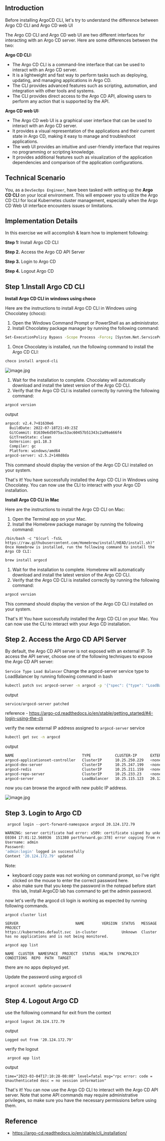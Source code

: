 
## Introduction

Before installing ArgoCD CLI, let's try to understand the difference between Argo CD CLI and Argo CD web UI

The Argo CD CLI and Argo CD web UI are two different interfaces for interacting with an Argo CD server. Here are some differences between the two:

**Argo CD CLI:**

- The Argo CD CLI is a command-line interface that can be used to interact with an Argo CD server.
- It is a lightweight and fast way to perform tasks such as deploying, updating, and managing applications in Argo CD.
- The CLI provides advanced features such as scripting, automation, and integration with other tools and systems.
- The CLI provides direct access to the Argo CD API, allowing users to perform any action that is supported by the API.

**Argo CD web UI:**

- The Argo CD web UI is a graphical user interface that can be used to interact with an Argo CD server.
- It provides a visual representation of the applications and their current state in Argo CD, making it easy to manage and troubleshoot applications.
- The web UI provides an intuitive and user-friendly interface that requires no programming or scripting knowledge.
- It provides additional features such as visualization of the application dependencies and comparison of the application configurations.


## Technical Scenario

You, as a `DevSecOps Engineer`, have been tasked with setting up the **Argo CD CLI** on your local environment. This will empower you to utilize the Argo CD CLI for local Kubernetes cluster management, especially when the Argo CD Web UI interface encounters issues or limitations.


## Implementation Details

In this exercise we will accomplish & learn how to implement following:

**Step 1:** Install Argo CD CLI

**Step 2.** Access the Argo CD API Server

**Step 3.** Login to Argo CD

**Step 4.** Logout Argo CD

## Step 1.Install Argo CD CLI

**Install Argo CD CLI in windows using choco**

Here are the instructions to install Argo CD CLI in Windows using Chocolatey (choco):

1. Open the Windows Command Prompt or PowerShell as an administrator.
1. Install Chocolatey package manager by running the following command:
``` sh
Set-ExecutionPolicy Bypass -Scope Process -Force; [System.Net.ServicePointManager]::SecurityProtocol = [System.Net.ServicePointManager]::SecurityProtocol -bor 3072; iex ((New-Object System.Net.WebClient).DownloadString('https://chocolatey.org/install.ps1'))
```
1. Once Chocolatey is installed, run the following command to install the Argo CD CLI:
``` sh
choco install argocd-cli
```
![image.jpg](images/image-5.jpg)
1. Wait for the installation to complete. Chocolatey will automatically download and install the latest version of the Argo CD CLI.
1. Verify that the Argo CD CLI is installed correctly by running the following command:
``` sh
argocd version
```
output
``` sh
argocd: v2.4.7+81630e6
  BuildDate: 2022-07-18T21:49:23Z
  GitCommit: 81630e6d5075ac53ac60457b51343c2a09a666f4
  GitTreeState: clean
  GoVersion: go1.18.3
  Compiler: gc
  Platform: windows/amd64
argocd-server: v2.5.2+148d8da
```

This command should display the version of the Argo CD CLI installed on your system.

That's it! You have successfully installed the Argo CD CLI in Windows using Chocolatey. You can now use the CLI to interact with your Argo CD installation.


**Install Argo CD CLI in Mac**

Here are the instructions to install the Argo CD CLI on Mac:

1. Open the Terminal app on your Mac.
1. Install the Homebrew package manager by running the following command:
```
/bin/bash -c "$(curl -fsSL https://raw.githubusercontent.com/Homebrew/install/HEAD/install.sh)"
Once Homebrew is installed, run the following command to install the Argo CD CLI:
```
``` sh
brew install argocd
```
1. Wait for the installation to complete. Homebrew will automatically download and install the latest version of the Argo CD CLI.
1. Verify that the Argo CD CLI is installed correctly by running the following command:
``` sh
argocd version
```
This command should display the version of the Argo CD CLI installed on your system.

That's it! You have successfully installed the Argo CD CLI on your Mac. You can now use the CLI to interact with your Argo CD installation.

## Step 2. Access the Argo CD API Server


By default, the Argo CD API server is not exposed with an external IP. To access the API server, choose one of the following techniques to expose the Argo CD API server:

`Service Type Load Balancer`
Change the argocd-server service type to LoadBalancer by running following command in bash 

``` bash
kubectl patch svc argocd-server -n argocd -p '{"spec": {"type": "LoadBalancer"}}'
```
output

```
service/argocd-server patched
```

reference - <https://argo-cd.readthedocs.io/en/stable/getting_started/#4-login-using-the-cli>

verify the new external IP address assigned to `argocd-server` service

``` sh
kubectl get svc -n argocd
```
output
``` sh
NAME                               TYPE           CLUSTER-IP      EXTERNAL-IP     PORT(S)                      AGE
argocd-applicationset-controller   ClusterIP      10.25.250.229   <none>          7000/TCP                     139m
argocd-dex-server                  ClusterIP      10.25.247.199   <none>          5556/TCP,5557/TCP            139m
argocd-redis                       ClusterIP      10.25.211.159   <none>          6379/TCP                     139m
argocd-repo-server                 ClusterIP      10.25.233.23    <none>          8081/TCP                     139m
argocd-server                      LoadBalancer   10.25.115.123   20.124.172.79   80:30119/TCP,443:30064/TCP   139m
```
now you can browse the argocd with new public IP address.

![image.jpg](images/image-6.jpg)

## Step 3. Login to Argo CD


```
 argocd login --port-forward-namespace argocd 20.124.172.79
```

``` sh
WARNING: server certificate had error: x509: certificate signed by unknown authority. Proceed insecurely (y/n)? y
E0304 17:01:12.568936  151380 portforward.go:378] error copying from remote stream to local connection: readfrom tcp4 127.0.0.1:33532->127.0.0.1:33534: write tcp4 127.0.0.1:33532->127.0.0.1:33534: wsasend: An established connection was aborted by the software in your host machine.
Username: admin
Password:
'admin:login' logged in successfully
Context '20.124.172.79' updated
```

Note: 
- keyboard copy paste was not working on command prompt, so I've right clicked on the mouse to enter the correct password here.
- also make sure that you keep the password in the notepad before start this lab, Install ArgoCD lab has command to get the admin password.

now let's verify the argocd cli login is working as expected by running following commands.

```
argocd cluster list
```

```
SERVER                          NAME        VERSION  STATUS   MESSAGE                                                  PROJECT
https://kubernetes.default.svc  in-cluster           Unknown  Cluster has no applications and is not being monitored.
```

```
argocd app list
```

```
NAME  CLUSTER  NAMESPACE  PROJECT  STATUS  HEALTH  SYNCPOLICY  CONDITIONS  REPO  PATH  TARGET
```
there are no apps deployed yet.

Update the password using argocd cli

```
argocd account update-password
```

## Step 4. Logout Argo CD

use the following command for exit from the context

```
argocd logout 20.124.172.79
```
output

```
Logged out from '20.124.172.79'
```

verify the logout

```
 argocd app list
```
output

```
time="2023-03-04T17:10:28-08:00" level=fatal msg="rpc error: code = Unauthenticated desc = no session information"
```

That's it! You can now use the Argo CD CLI to interact with the Argo CD API server. Note that some API commands may require administrative privileges, so make sure you have the necessary permissions before using them.

## Reference

- <https://argo-cd.readthedocs.io/en/stable/cli_installation/>
<!-- - https://foxutech.medium.com/argo-cd-cli-installation-and-commands-65ab578ed75 -->